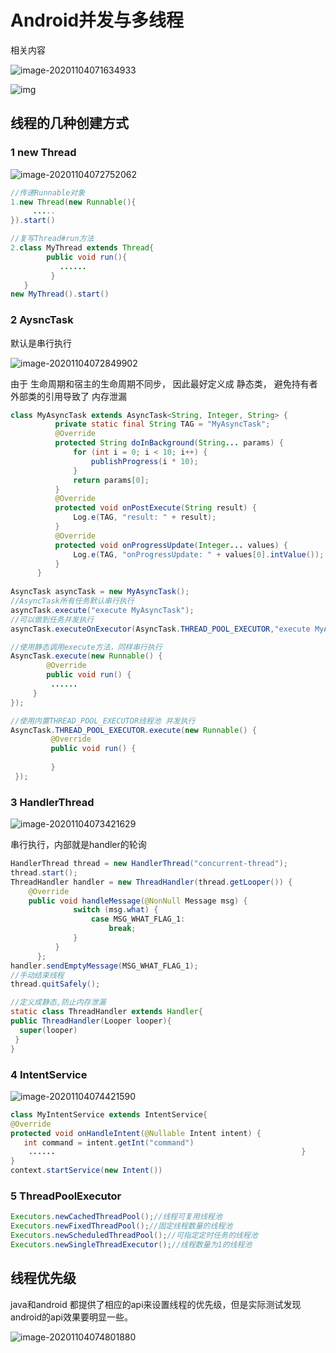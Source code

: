 # Android并发与多线程

相关内容

![image-20201104071634933](https://i.loli.net/2020/11/04/mxG4UPCDAiZdylO.png)



![img](https://img.mukewang.com/wiki/5ee6e28709ec3ec019402170.jpg)





## 线程的几种创建方式

### 1 new Thread 

![image-20201104072752062](https://i.loli.net/2020/11/04/gY2K8yPdSusF7C3.png)

```java
//传递Runnable对象
1.new Thread(new Runnable(){
     .....
}).start()

//复写Thread#run方法
2.class MyThread extends Thread{
        public void run(){
           ...... 
         }
   }
new MyThread().start()

```



### 2 AysncTask

默认是串行执行

![image-20201104072849902](https://i.loli.net/2020/11/04/caY4EXSTLlH1hWi.png)

 由于 生命周期和宿主的生命周期不同步， 因此最好定义成 静态类， 避免持有者外部类的引用导致了 内存泄漏

```java
class MyAsyncTask extends AsyncTask<String, Integer, String> {
          private static final String TAG = "MyAsyncTask";
          @Override
          protected String doInBackground(String... params) {
              for (int i = 0; i < 10; i++) {
                  publishProgress(i * 10);
              }
              return params[0];
          }
          @Override
          protected void onPostExecute(String result) {
              Log.e(TAG, "result: " + result);
          }
          @Override
          protected void onProgressUpdate(Integer... values) {
              Log.e(TAG, "onProgressUpdate: " + values[0].intValue());
          }
      }
      
AsyncTask asyncTask = new MyAsyncTask();
//AsyncTask所有任务默认串行执行
asyncTask.execute("execute MyAsyncTask");
//可以做到任务并发执行 
asyncTask.executeOnExecutor(AsyncTask.THREAD_POOL_EXECUTOR,"execute MyAsyncTask")

//使用静态调用execute方法，同样串行执行
AsyncTask.execute(new Runnable() {
        @Override
        public void run() {
         ...... 
     }
});

//使用内置THREAD_POOL_EXECUTOR线程池 并发执行
AsyncTask.THREAD_POOL_EXECUTOR.execute(new Runnable() {
         @Override
         public void run() {
              
         }
 });

```

### 3 HandlerThread



![image-20201104073421629](https://i.loli.net/2020/11/04/XlmJFZrziOYWqPT.png)



串行执行，内部就是handler的轮询



```java
HandlerThread thread = new HandlerThread("concurrent-thread");
thread.start();
ThreadHandler handler = new ThreadHandler(thread.getLooper()) {
    @Override
    public void handleMessage(@NonNull Message msg) {
              switch (msg.what) {
                  case MSG_WHAT_FLAG_1:
                      break;
              }
          }
      };
handler.sendEmptyMessage(MSG_WHAT_FLAG_1);
//手动结束线程
thread.quitSafely();

//定义成静态,防止内存泄漏
static class ThreadHandler extends Handler{
public ThreadHandler(Looper looper){
  super(looper)
 }
}

```

### 4 IntentService

![image-20201104074421590](https://i.loli.net/2020/11/04/fmuKIFcgh7qVTt4.png)

```java
class MyIntentService extends IntentService{
@Override
protected void onHandleIntent(@Nullable Intent intent) {  
   int command = intent.getInt("command") 
    ......                                                       }
}
context.startService(new Intent())

```



### 5 ThreadPoolExecutor

```java
Executors.newCachedThreadPool();//线程可复用线程池
Executors.newFixedThreadPool();//固定线程数量的线程池
Executors.newScheduledThreadPool();//可指定定时任务的线程池
Executors.newSingleThreadExecutor();//线程数量为1的线程池
```



## 线程优先级

java和android 都提供了相应的api来设置线程的优先级，但是实际测试发现android的api效果要明显一些。

![image-20201104074801880](https://i.loli.net/2020/11/04/W6k3Of1vKycBajM.png)